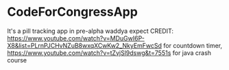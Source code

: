 # CodeForCongressApp
It's a pill tracking app in pre-alpha waddya expect
CREDIT: https://www.youtube.com/watch?v=MDuGwI6P-X8&list=PLrnPJCHvNZuB8wxqXCwKw2_NkyEmFwcSd for countdown timer,
https://www.youtube.com/watch?v=tZvjSl9dswg&t=7551s for java crash course
